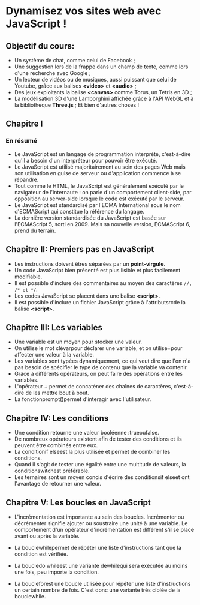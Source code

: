 # Dynamisez vos sites web avec JavaScript !

## Objectif du cours:
*  Un système de chat, comme celui de Facebook ;
*  Une suggestion lors de la frappe dans un champ de texte, comme lors d'une recherche avec Google ;
*  Un lecteur de vidéos ou de musiques, aussi puissant que celui de Youtube, grâce aux balises **&lt;video&gt;** et **&lt;audio&gt;**  ;
*  Des jeux exploitants la balise **&lt;canvas&gt;** comme Torus, un Tetris en 3D ;
*  La modélisation 3D d'une Lamborghini affichée grâce à l'API WebGL et à la bibliothèque **Three.js** ;
  Et bien d'autres choses !

## Chapitre I
### En résumé
*  Le JavaScript est un langage de programmation interprété, c'est-à-dire qu'il a besoin d'un interpréteur pour pouvoir être exécuté.
*  Le JavaScript est utilisé majoritairement au sein des pages Web mais son utilisation en guise de serveur ou d'application commence à se répandre.
*  Tout comme le HTML, le JavaScript est généralement exécuté par le navigateur de l'internaute : on parle d'un comportement client-side, par opposition au server-side lorsque le code est exécuté par le serveur.
*  Le JavaScript est standardisé par l'ECMA International sous le nom d'ECMAScript qui constitue la référence du langage.
*  La dernière version standardisée du JavaScript est basée sur l'ECMAScript 5, sorti en 2009. Mais sa nouvelle version, ECMAScript 6, prend du terrain.

## Chapitre II: Premiers pas en JavaScript
*   Les instructions doivent êtres séparées par un **point-virgule**.
*   Un code JavaScript bien présenté est plus lisible et plus facilement modifiable.
*   Il est possible d'inclure des commentaires au moyen des caractères <code>//, /* et */</code>.
*   Les codes JavaScript se placent dans une balise **&lt;script&gt;**.
*   Il est possible d'inclure un fichier JavaScript grâce à l'attributsrcde la balise **&lt;script&gt;**.

## Chapitre III: Les variables
*   Une variable est un moyen pour stocker une valeur.
*   On utilise le mot clévarpour déclarer une variable, et on utilise=pour affecter une valeur à la variable.
*   Les variables sont typées dynamiquement, ce qui veut dire que l'on n'a pas besoin de spécifier le type de contenu que la variable va contenir.
*   Grâce à différents opérateurs, on peut faire des opérations entre les variables.
*   L'opérateur + permet de concaténer des chaînes de caractères, c'est-à-dire de les mettre bout à bout.
*   La fonctionprompt()permet d'interagir avec l'utilisateur.

## Chapitre IV: Les conditions
*   Une condition retourne une valeur booléenne :trueoufalse.
*   De nombreux opérateurs existent afin de tester des conditions et ils peuvent être combinés entre eux.
*   La conditionif elseest la plus utilisée et permet de combiner les conditions.
*   Quand il s'agit de tester une égalité entre une multitude de valeurs, la conditionswitchest préférable.
*   Les ternaires sont un moyen concis d'écrire des conditionsif elseet ont l'avantage de retourner une valeur.

## Chapitre V: Les boucles en JavaScript
*  L'incrémentation est importante au sein des boucles. Incrémenter ou décrémenter signifie ajouter ou soustraire une unité à une variable. Le comportement d'un opérateur d'incrémentation est différent s'il se place avant ou après la variable.
*  La bouclewhilepermet de répéter une liste d'instructions tant que la condition est vérifiée.
* La boucledo whileest une variante dewhilequi sera exécutée au moins une fois, peu importe la condition.

*  La boucleforest une boucle utilisée pour répéter une liste d'instructions un certain nombre de fois. C'est donc une variante très ciblée de la bouclewhile.